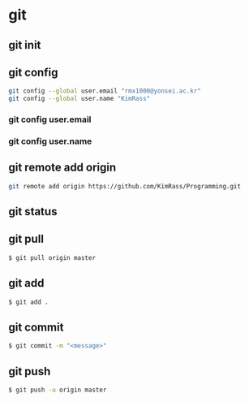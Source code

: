 # git
## git init
## git config
```bash
git config --global user.email "rmx1000@yonsei.ac.kr"
git config --global user.name "KimRass"
```
### git config user.email
### git config user.name
## git remote add origin
```bash
git remote add origin https://github.com/KimRass/Programming.git
```
## git status
## git pull
```bash
$ git pull origin master
```
## git add
```bash
$ git add .
```
## git commit
```bash
$ git commit -m "<message>"
```
## git push
```bash
$ git push -u origin master
```